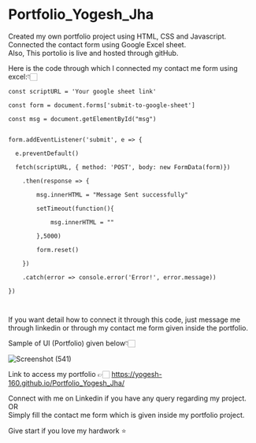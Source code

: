 # Portfolio_Yogesh_Jha

Created my own portfolio project using HTML, CSS and Javascript. Connected the contact form using Google Excel sheet.<br/>
Also, This portolio is live and hosted through gitHub.<br/>



Here is the code through which I connected my contact me form using excel:👇🏻<br/>

<pre><code>const scriptURL = 'Your google sheet link'<br/>
const form = document.forms['submit-to-google-sheet']<br/>
const msg = document.getElementById("msg")<br/>

form.addEventListener('submit', e => {<br/>
  e.preventDefault()<br/>
  fetch(scriptURL, { method: 'POST', body: new FormData(form)})<br/>
    .then(response => {<br/>
        msg.innerHTML = "Message Sent successfully"<br/>
        setTimeout(function(){<br/>
            msg.innerHTML = ""<br/>
        },5000)<br/>
        form.reset()<br/>
    })<br/>
    .catch(error => console.error('Error!', error.message))<br/>
})<br/>
  </code></pre>



If you want detail how to connect it through this code, just message me through linkedin or through my contact me form given inside the portfolio.<br/>

Sample of UI (Portfolio) given below👇🏻<br/>

![Screenshot (541)](https://github.com/Yogesh-160/Portfolio_Yogesh_Jha/assets/124399567/b062f71a-1aeb-46cd-9f19-921f3540fdcf)<br/>


Link to access my portfolio 👉🏻 https://yogesh-160.github.io/Portfolio_Yogesh_Jha/<br/>


Connect with me on Linkedin if you have any query regarding my project.  <br/>
OR<br/>
Simply fill the contact me form which is given inside my portfolio project.<br/>


Give start if you love my hardwork ⭐️<br/>
